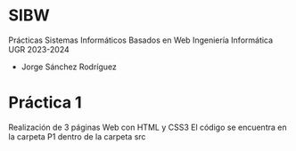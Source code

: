 # SIBW

Prácticas Sistemas Informáticos Basados en Web
Ingeniería Informática UGR 2023-2024

 - Jorge Sánchez Rodríguez

# Práctica 1
Realización de 3 páginas Web con HTML y CSS3
El código se encuentra en la carpeta P1 dentro de la carpeta src
